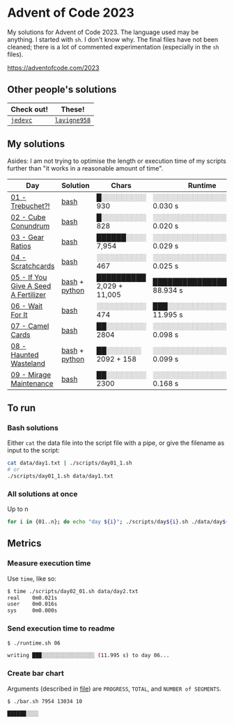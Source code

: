 # Advent of Code 2023

My solutions for Advent of Code 2023. The language used may be anything. I started with `sh`. I don't know why. The final files have not been cleaned; there is a lot of commented experimentation (especially in the `sh` files).

<https://adventofcode.com/2023>

## Other people's solutions

| Check out! | These! |
| --- | --- |
| [`jedevc`](https://github.com/jedevc/advent-of-code-2023/) | [`lavigne958`](https://github.com/lavigne958/Adventofcode2023) |

## My solutions

Asides: I am not trying to optimise the length or execution time of my scripts further than "it works in a reasonable amount of time".

| Day | Solution | Chars | Runtime |
| --- | --- | --- | --- |
| [01 - Trebuchet?!] | [bash][01] | █░░░░░░░░░ 930 | <span id="01">░░░░░░░░░░░░░░░░░░░░ 0.030 s</span> |
| [02 - Cube Conundrum] | [bash][02] | █░░░░░░░░░ 828 | <span id="02">░░░░░░░░░░░░░░░░░░░░ 0.020 s</span> |
| [03 - Gear Ratios] | [bash][03] | ██████░░░░ 7,954 | <span id="03">░░░░░░░░░░░░░░░░░░░░ 0.029 s</span> |
| [04 - Scratchcards] | [bash][04] | ░░░░░░░░░░ 467 | <span id="04">░░░░░░░░░░░░░░░░░░░░ 0.025 s</span> |
| [05 - If You Give A Seed A Fertilizer] | [bash][05] + [python][05-py] | ██████████ 2,029 + 11,005 | <span id="05">████████████████████ 88.934 s</span> |
| [06 - Wait For It] | [bash][06] | ░░░░░░░░░░ 474 | <span id="06">███░░░░░░░░░░░░░░░░░ 11.995 s</span> |
| [07 - Camel Cards] | [bash][07] | ██░░░░░░░░ 2804 | <span id="07">░░░░░░░░░░░░░░░░░░░░ 0.098 s</span> |
| [08 - Haunted Wasteland] | [bash][08] + [python][08-py] | ██░░░░░░░ 2092 + 158 | <span id="08">░░░░░░░░░░░░░░░░░░░░ 0.099 s</span> |
| [09 - Mirage Maintenance] | [bash][09] | ██░░░░░░░░ 2300 | <span id="09">░░░░░░░░░░░░░░░░░░░░ 0.168 s</span> |

[01 - Trebuchet?!]: https://adventofcode.com/2023/day/1
[01]: ./scripts/day01.sh
[02 - Cube Conundrum]: https://adventofcode.com/2023/day/2
[02]: ./scripts/day02.sh
[03 - Gear Ratios]: https://adventofcode.com/2023/day/3
[03]: ./scripts/day03.sh
[04 - Scratchcards]: https://adventofcode.com/2023/day/4
[04]: ./scripts/day04.sh
[05 - If You Give A Seed A Fertilizer]: https://adventofcode.com/2023/day/5
[05]: ./scripts/day05.sh
[05-py]: ./scripts/day05.sh
[06 - Wait For It]: https://adventofcode.com/2023/day/6
[06]: ./scripts/day06.sh
[07 - Camel Cards]: https://adventofcode.com/2023/day/7
[07]: ./scripts/day07.sh
[08 - Haunted Wasteland]: https://adventofcode.com/2023/day/8
[08]: ./scripts/day08.sh
[08-py]: ./scripts/day08.py
[09 - Mirage Maintenance]: https://adventofcode.com/2023/day/9
[09]: ./scripts/day09.sh

## To run

### Bash solutions

Either `cat` the data file into the script file with a pipe, or give the filename as input to the script:

```bash
cat data/day1.txt | ./scripts/day01_1.sh
# or
./scripts/day01_1.sh data/day1.txt
```

### All solutions at once

Up to n

```bash
for i in {01..n}; do echo "day ${i}"; ./scripts/day${i}.sh ./data/day${i}.txt; done
```

## Metrics

### Measure execution time

Use `time`, like so:

```bash
$ time ./scripts/day02_01.sh data/day2.txt
real    0m0.021s
user    0m0.016s
sys     0m0.000s
```

### Send execution time to readme

```bash
$ ./runtime.sh 06

writing ███░░░░░░░░░░░░░░░░░ (11.995 s) to day 06...
```

### Create bar chart

Arguments (described in [file](./bar.sh)) are `PROGRESS`, `TOTAL`, and `NUMBER of SEGMENTS`.

```bash
$ ./bar.sh 7954 13034 10

██████░░░░
```
